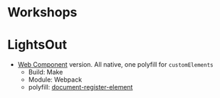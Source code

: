 # Workshops


# LightsOut
* [Web Component](https://github.com/ripter/Workshops/tree/custom_element/lightsOut) version. All native, one polyfill for `customElements`
  * Build: Make
  * Module: Webpack
  * polyfill: [document-register-element]( https://github.com/WebReflection/document-register-element)
